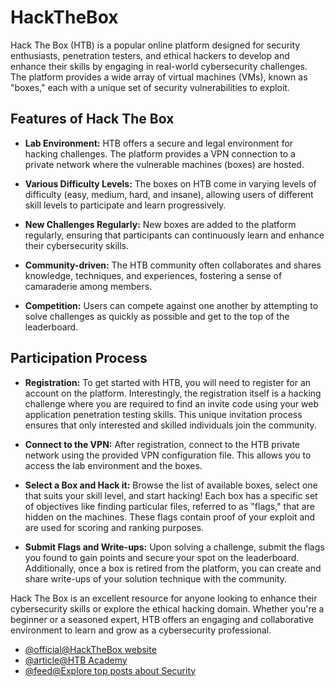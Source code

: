 # HackTheBox

Hack The Box (HTB) is a popular online platform designed for security enthusiasts, penetration testers, and ethical hackers to develop and enhance their skills by engaging in real-world cybersecurity challenges. The platform provides a wide array of virtual machines (VMs), known as "boxes," each with a unique set of security vulnerabilities to exploit.

## Features of Hack The Box

- **Lab Environment:** HTB offers a secure and legal environment for hacking challenges. The platform provides a VPN connection to a private network where the vulnerable machines (boxes) are hosted.

- **Various Difficulty Levels:** The boxes on HTB come in varying levels of difficulty (easy, medium, hard, and insane), allowing users of different skill levels to participate and learn progressively.

- **New Challenges Regularly:** New boxes are added to the platform regularly, ensuring that participants can continuously learn and enhance their cybersecurity skills.

- **Community-driven:** The HTB community often collaborates and shares knowledge, techniques, and experiences, fostering a sense of camaraderie among members.

- **Competition:** Users can compete against one another by attempting to solve challenges as quickly as possible and get to the top of the leaderboard.

## Participation Process

- **Registration:** To get started with HTB, you will need to register for an account on the platform. Interestingly, the registration itself is a hacking challenge where you are required to find an invite code using your web application penetration testing skills. This unique invitation process ensures that only interested and skilled individuals join the community.

- **Connect to the VPN:** After registration, connect to the HTB private network using the provided VPN configuration file. This allows you to access the lab environment and the boxes.

- **Select a Box and Hack it:** Browse the list of available boxes, select one that suits your skill level, and start hacking! Each box has a specific set of objectives like finding particular files, referred to as "flags," that are hidden on the machines. These flags contain proof of your exploit and are used for scoring and ranking purposes.

- **Submit Flags and Write-ups:** Upon solving a challenge, submit the flags you found to gain points and secure your spot on the leaderboard. Additionally, once a box is retired from the platform, you can create and share write-ups of your solution technique with the community.

Hack The Box is an excellent resource for anyone looking to enhance their cybersecurity skills or explore the ethical hacking domain. Whether you're a beginner or a seasoned expert, HTB offers an engaging and collaborative environment to learn and grow as a cybersecurity professional.

- [@official@HackTheBox website](https://www.hackthebox.com/)
- [@article@HTB Academy ](https://academy.hackthebox.com/)
- [@feed@Explore top posts about Security](https://app.daily.dev/tags/security?ref=roadmapsh)
